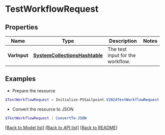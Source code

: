 # TestWorkflowRequest
## Properties

Name | Type | Description | Notes
------------ | ------------- | ------------- | -------------
**VarInput** | [**SystemCollectionsHashtable**](.md) | The test input for the workflow. | 

## Examples

- Prepare the resource
```powershell
$TestWorkflowRequest = Initialize-PSSailpoint.V2024TestWorkflowRequest  -VarInput null
```

- Convert the resource to JSON
```powershell
$TestWorkflowRequest | ConvertTo-JSON
```

[[Back to Model list]](../README.md#documentation-for-models) [[Back to API list]](../README.md#documentation-for-api-endpoints) [[Back to README]](../README.md)

